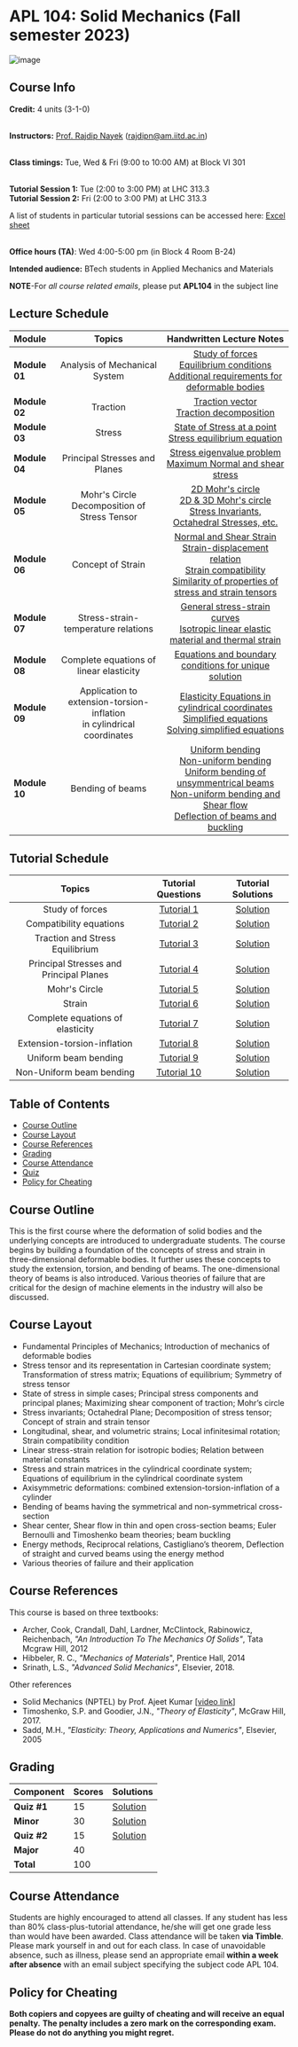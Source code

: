 # APL 104: Solid Mechanics (Fall semester 2023)

![image](https://user-images.githubusercontent.com/109568856/179663482-8b6b6fb0-1ed7-494c-9b82-5f720bb4d614.png)


## Course Info

**Credit:** 4 units (3-1-0) <br> <br>

**Instructors:** [Prof. Rajdip Nayek](https://sites.google.com/view/rajdip-nayek/) (rajdipn@am.iitd.ac.in) <br> <br>

**Class timings:** Tue, Wed & Fri (9:00 to 10:00 AM) at Block VI 301 <br><br>

**Tutorial Session 1:** Tue (2:00 to 3:00 PM) at LHC 313.3 <br> 
**Tutorial Session 2:** Fri (2:00 to 3:00 PM) at LHC 313.3 <br> 

A list of students in particular tutorial sessions can be accessed here:  [Excel sheet](https://docs.google.com/spreadsheets/d/1Geup1DIXZf9uO-LMt6SFfVcT2cq5M0fT/edit#gid=1177399594) <br><br>

**Office hours (TA)**: Wed 4:00-5:00 pm (in Block 4 Room B-24) <br> 
 
**Intended audience:** BTech students in Applied Mechanics and Materials

**NOTE**-For *all course related emails*, please put **APL104** in the subject line <br>


## Lecture Schedule

|Module|Topics| Handwritten Lecture Notes|
|:------------|:-------------:|:-----------------------------:|
|**Module 01**| Analysis of Mechanical System | [Study of forces](Lectures/Lecture1.pdf) <br> [Equilibrium conditions](Lectures/Lecture2.pdf) <br> [Additional requirements for deformable bodies](Lectures/Lecture3.pdf) |
|**Module 02**| Traction |  [Traction vector](Lectures/Lecture4.pdf) <br> [Traction decomposition](Lectures/Lecture5.pdf) |
|**Module 03**| Stress |  [State of Stress at a point](Lectures/Lecture6.pdf) <br> [Stress equilibrium equation](Lectures/Lecture7.pdf) |
|**Module 04**| Principal Stresses and Planes |  [Stress eigenvalue problem](Lectures/Lecture8.pdf) <br> [Maximum Normal and shear stress](Lectures/Lecture9.pdf) |
|**Module 05**| Mohr's Circle <br> Decomposition of Stress Tensor |  [2D Mohr's circle](Lectures/Lecture10.pdf) <br> [2D & 3D Mohr's circle](Lectures/Lecture11.pdf) <br> [Stress Invariants, Octahedral Stresses, etc.](Lectures/Lecture12.pdf)|
|**Module 06**| Concept of Strain  | [Normal and Shear Strain](Lectures/Lecture13.pdf) <br> [Strain-displacement relation](Lectures/Lecture14.pdf) <br> [Strain compatibility](Lectures/Lecture15.pdf) <br> [Similarity of properties of stress and strain tensors](Lectures/Lecture16.pdf)|
|**Module 07**| Stress-strain-temperature relations  | [General stress-strain curves](Lectures/Lecture17.pdf) <br> [Isotropic linear elastic material and thermal strain](Lectures/Lecture18.pdf)|
|**Module 08**| Complete equations of linear elasticity  | [Equations and boundary conditions for unique solution](Lectures/Lecture19.pdf) |
|**Module 09**| Application to extension-torsion-inflation <br> in cylindrical coordinates | [Elasticity Equations in cylindrical coordinates](Lectures/Lecture20.pdf) <br> [Simplified equations](Lectures/Lecture21.pdf) <br> [Solving simplified equations](Lectures/Lecture22.pdf)|
|**Module 10**| Bending of beams | [Uniform bending](Lectures/Lecture23.pdf) <br> [Non-uniform bending](Lectures/Lecture24.pdf) <br> [Uniform bending of unsymmentrical beams](Lectures/Lecture25.pdf) <br> [Non-uniform bending and Shear flow](Lectures/Lecture26.pdf) <br> [Deflection of beams and buckling](Lectures/Lecture27.pdf) | 


<!-- 
|**Module 00**| Review of Engineering Mechanics | [Lecture 1](https://drive.google.com/file/d/1PC97bkmiM80aGB1XW78Y6nvA2_UTxess/view)| [Class 1](Class/cls1.pdf) &nbsp; [Class 2](Class/cls2.pdf) &nbsp; [Class 3](Class/cls3.pdf)|

|**Module 01**| Traction vector | [Lecture 2](https://drive.google.com/file/d/14RzFRCP_V56JR2eFWLgF0cbMLH71379X/view)| [Class 4](Class/cls4.pdf) &nbsp; [Class 5](Class/cls5.pdf) |
|**Module 02**| Stress Tensor and its representation | [Lecture 3](https://drive.google.com/file/d/1V0RBcZnZ4d2PeDwhFvueK1CBuF6C7O2H/view)| [Class 6](Class/cls6.pdf) |
|**Module 03**| Transformation of Stress matrix | [Lecture 4](https://drive.google.com/file/d/1xbHNqTUpShEuxyCFRF7BWrJhfOLfzn61/view)| [Class 6](Class/cls6.pdf) |
|**Module 04**| Stress Equilibrium equations | [Lecture 5](https://drive.google.com/file/d/1gjJq5ySpUvWaEluXbfaxpBBjugnlG4Xm/view)| [Class 7](Class/cls7.pdf) |
|**Module 05**| Balance of Angular momentum | [Lecture 6](https://drive.google.com/file/d/1ekJyyGb5OqBmdx39Bi2Ytc8AO0XvJ67e/view)| [Class 8](Class/cls8.pdf) |
|**Module 06**| Principal Stress and planes <br> Maximizing Shear component of traction | [Lecture 7](https://drive.google.com/file/d/1RJj5JguIJ0HKRssn5C_9Ajny5nuf2ROB/view) <br> [Lecture 8](https://drive.google.com/file/d/12Et7Pskl0FdY7lCnmOqtKL_k_AO5gilU/view)| [Class 9](Class/cls9.pdf) &nbsp; [Class 10](Class/cls10.pdf)| 
|**Module 07**| Mohr's circle <br> Stress invariants <br> Decomposition of stress tensor| [Lecture 9](https://drive.google.com/file/d/1yQ5eDPKkrA4oTARy7NUXIIHYSnU0bUdz/view) <br> [Lecture 10](https://drive.google.com/file/d/111PeRV-pjc-SOjQxd4Jp2q3gwKmhYltE/view) | [Class 11](Class/cls11.pdf) &nbsp; [Class 12](Class/cls12.pdf) &nbsp; [Class 13](Class/cls13.pdf)|
|**Module 08**| Concept of Strain <br> Longitudinal and Shear strains <br> Volumetric and infinitesimal strain tensors <br> Similarity in Properties of Stress and Strain Tensors | [Lecture 11](https://drive.google.com/file/d/1RgNl7yBUVw9VO5yHe_dIvi0_4g-E-niy/view) <br> [Lecture 12](https://drive.google.com/file/d/1Dk3vidEsoFca73hXpS7s3ruat795Zryg/view) <br> [Lecture 13](https://drive.google.com/file/d/19LP_n-PdPZRn0cYzKDQqGZ_Zpb3016-Q/view) <br>[Lecture 14](https://drive.google.com/file/d/1cmEuKDA6QoC2rB6SpfXvkPX1UhasZ_YU/view) | [Class 14](Class/cls14.pdf) &nbsp; [Class 15](Class/cls15.pdf) <br> [Class 16](Class/cls16.pdf) &nbsp; [Class 17](Class/cls17.pdf)|
|**Module 09**| Stress-strain relation <br> Stress-strain relation for isotropic materials| [Lecture 15](https://drive.google.com/file/d/1Yr294bErKmaenafmnyqxEhhqPnbk5tIv/view) <br> [Lecture 16](https://drive.google.com/file/d/13lijdBTV_fsIoQw7hr1Jau_XeO9kBQjf/view) | [Class 18](Class/cls18.pdf) &nbsp; [Class 19](Class/cls19.pdf) &nbsp; [Class 20](Class/cls20.pdf)|
|**Module 10**| LMB in cylindrical coordinates <br> Strain matrix in cylindrical coordinates <br> Extension-Torsion-Inflation of cylinders | [Lecture 17](https://drive.google.com/file/d/13CBOgEBn30vEhRRsi3gys1LLgfzCjeSu/view) <br> [Lecture 18](https://drive.google.com/file/d/1X4XmeQds1rZU8ZH6g2W7D5PtQlPNUAQd/view) <br> [Lecture 19](https://drive.google.com/file/d/1aH0MVHq76Vf_jQ52qR4YbLrszz6HA06Q/view) <br> [Lecture 20](https://drive.google.com/file/d/1sc8ilUIx85R_NFez9Thz7Sa0Ro0-5_Dh/view) <br> [Lecture 21](https://drive.google.com/file/d/1SgwT5sHFhhALt4KgYVi89r8eoJj8OVb3/view) | [Class 21](Class/cls21.pdf) &nbsp; [Class 22](Class/cls22.pdf) <br> [Class 23](Class/cls23.pdf) &nbsp; [Class 24](Class/cls24.pdf) <br> [Class 25](Class/cls25.pdf) &nbsp; [Class 26](Class/cls26.pdf)| 
|**Module 11**| Uniform Bending of Beams <br> Non-uniform Bending of Beams <br> Bending of Unsymmetrical Beams <br> Shear Center | [Lecture 23](https://drive.google.com/file/d/1Cn9lTG9ziESRUXh8tSIotChaDn-ADQbe/view) <br> [Lecture 24](https://drive.google.com/file/d/1HrVBhpISk69iiL_7T7oW_UUb1PKJStKV/view) <br> [Lecture 25](https://drive.google.com/file/d/1l_u0RqMsEAtT99hc2No-5Y3vdldVRw3n/view) <br> [Lecture 26](https://drive.google.com/file/d/12HrDrpUOkHlSBjC_tfvkiHAW4JRpfBhj/view)| [Class 27](Class/cls27.pdf) &nbsp; [Class 28](Class/cls28.pdf) <br> [Class 29](Class/cls29.pdf) &nbsp; [Class30](Class/cls30.pdf) |
|**Module 12**| Euler-Bernoulli beam theory <br> Timoshenko beam theory | [Lecture 27](https://drive.google.com/file/d/1evVSQBR5tclrIWelFJdBrmLkXdfDmvfV/view) <br> [Lecture 28](https://drive.google.com/file/d/1sv5pjm5Eg6-Im3yYAmGrZCklRhkO8z8U/view) | [Class 31](Class/cls31.pdf) &nbsp; [Class 32](Class/cls32.pdf) |
|**Module 13**| Energy Methods | [Lecture 29](https://drive.google.com/file/d/1BceuMNg79eO8GKu_BLegPpNejBnG4vLp/view) <br> [Lecture 30](https://drive.google.com/file/d/1N88MMLrOTsjq3irx2p__aKuvO6QHKoW6/view)  | [Class 33](Class/cls33.pdf) &nbsp; [Class 34](Class/cls34.pdf) <br> [Class 35](Class/cls35.pdf) &nbsp; [Class 36](Class/cls36.pdf) |
|**Module 14**| Failure Theories | [Lecture 31](https://drive.google.com/file/d/1pInEcE0W8rZunyEwnKFoOgwx4ZFDIIKN/view) <br> [Lecture 32](https://drive.google.com/file/d/1TBs6AIq7sRB5Bp2zaFpDrVzlB5yG8Otj/view)  | [Class 37](Class/cls37.pdf) &nbsp; [Class 38](Class/cls38.pdf) |
-->


## Tutorial Schedule

|Topics|Tutorial Questions| Tutorial Solutions |
|:---------:|:--------:|:--------:|
| Study of forces | [Tutorial 1](Tutorials/APL104_F23_Tutorial_1.pdf) | [Solution](Tutorials/Tutorial1sol.pdf) |
| Compatibility equations | [Tutorial 2](Tutorials/APL104_F23_Tutorial_2.pdf) | [Solution](Tutorials/Tutorial2sol.pdf) |
| Traction and Stress Equilibrium| [Tutorial 3](Tutorials/APL104_F23_Tutorial_3.pdf) | [Solution](Tutorials/Tutorial3sol.pdf) |
| Principal Stresses and Principal Planes| [Tutorial 4](Tutorials/APL104_F23_Tutorial_4.pdf) | [Solution](Tutorials/Tutorial4sol.pdf) |
| Mohr's Circle| [Tutorial 5](Tutorials/APL104_F23_Tutorial_5.pdf) | [Solution](Tutorials/Tutorial5sol.pdf) |
| Strain | [Tutorial 6](Tutorials/APL104_F23_Tutorial_6.pdf) | [Solution](Tutorials/Tutorial6sol.pdf) |
| Complete equations of elasticity | [Tutorial 7](Tutorials/APL104_F23_Tutorial_7.pdf) | [Solution](Tutorials/Tutorial7sol.pdf) |
| Extension-torsion-inflation | [Tutorial 8](Tutorials/APL104_F23_Tutorial_8.pdf) | [Solution](Tutorials/Tutorial8sol.pdf) |
| Uniform beam bending | [Tutorial 9](Tutorials/APL104_F23_Tutorial_9.pdf) | [Solution](Tutorials/Tutorial9sol.pdf) |
| Non-Uniform beam bending | [Tutorial 10](Tutorials/APL104_F23_Tutorial_10.pdf) | [Solution](Tutorials/Tutorial10sol.pdf) |

<!-- 
| Mathematical Preliminaries | [Tutorial 1](Tutorial/Tutorial_1.pdf) | [Solution](Tutorial/Tutorial_1_soln_.pdf) |
| Traction vector | [Tutorial 2](Tutorial/Tutorial_2.pdf) | [Solution](Tutorial/Tutorial_2_soln_.pdf) |
| Stress tensor and its transformation | [Tutorial 3](Tutorial/Tutorial_3.pdf) | [Solution](Tutorial/Tutorial_3_soln_.pdf) |
| Stress equilibrium and principal stresses | [Tutorial 4](Tutorial/Tutorial_4.pdf) | [Solution](Tutorial/Tutorial_4_soln_.pdf) |
| Mohr's circle | [Tutorial 5](Tutorial/Tutorial_5.pdf) | [Solution](Tutorial/Tutorial_5_soln_.pdf) |
| Strain | [Tutorial 6](Tutorial/Tutorial_6.pdf) | [Solution](Tutorial/Tutorial_6_soln_.pdf) |
| Stress-Strain relation | [Tutorial 7](Tutorial/Tutorial_7.pdf) | [Solution](Tutorial/Tutorial_7_soln_.pdf) |
| Cylindrical coordinates | [Tutorial 8](Tutorial/Tutorial_8.pdf) | [Solution](Tutorial/Tutorial_8_soln_.pdf) |
| Symmetrical Beam bending | [Tutorial 9](Tutorial/Tutorial_9.pdf) | [Solution](Tutorial/Tutorial_9_soln_.pdf) |
| Bending and shear stresses and shear center | [Tutorial 10](Tutorial/Tutorial_10.pdf) | [Solution](Tutorial/Tutorial_10_soln_.pdf) |
| Beam Theory (EBT and TBT) | [Tutorial 11](Tutorial/Tutorial_11.pdf) | [Solution](Tutorial/Tutorial_11_soln_.pdf) |
| Energy methods | [Tutorial 12](Tutorial/Tutorial_12.pdf) | [Solution](Tutorial/Tutorial_12_soln_.pdf) |
-->


## Table of Contents
- [Course Outline](#course-outline)
- [Course Layout](#course-layout)
- [Course References](#course-references)
- [Grading](#grading)
- [Course Attendance](#course-attendance)
- [Quiz](#quiz)
- [Policy for Cheating](#policy-for-cheating)

## Course Outline
This is the first course where the deformation of solid bodies and the underlying concepts are introduced to undergraduate students. The course begins by building a foundation of the concepts of stress and strain in three-dimensional deformable bodies. It further uses these concepts to study the extension, torsion, and bending of beams. The one-dimensional theory of beams is also introduced. Various theories of failure that are critical for the design of machine elements in the industry will also be discussed.

## Course Layout
- Fundamental Principles of Mechanics; Introduction of mechanics of deformable bodies
- Stress tensor and its representation in Cartesian coordinate system; Transformation of stress matrix; Equations of equilibrium; Symmetry of stress tensor
- State of stress in simple cases; Principal stress components and principal planes; Maximizing shear component of traction; Mohr’s circle
- Stress invariants; Octahedral Plane; Decomposition of stress tensor; Concept of strain and strain tensor
- Longitudinal, shear, and volumetric strains; Local infinitesimal rotation; Strain compatibility condition
- Linear stress-strain relation for isotropic bodies; Relation between material constants
- Stress and strain matrices in the cylindrical coordinate system; Equations of equilibrium in the cylindrical coordinate system
- Axisymmetric deformations: combined extension-torsion-inflation of a cylinder
- Bending of beams having the symmetrical and non-symmetrical cross-section
- Shear center, Shear flow in thin and open cross-section beams; Euler Bernoulli and Timoshenko beam theories; beam buckling
- Energy methods, Reciprocal relations, Castigliano’s theorem, Deflection of straight and curved beams using the energy method
- Various theories of failure and their application

## Course References
This course is based on three textbooks:
*  Archer, Cook, Crandall, Dahl, Lardner, McClintock, Rabinowicz, Reichenbach, *"An Introduction To The Mechanics Of Solids"*, Tata Mcgraw Hill, 2012
*  Hibbeler, R. C., *"Mechanics of Materials*", Prentice Hall, 2014
*  Srinath, L.S., *"Advanced Solid Mechanics"*, Elsevier, 2018.

Other references
* Solid Mechanics (NPTEL) by Prof. Ajeet Kumar [[video link](https://www.youtube.com/playlist?list=PLp6ek2hDcoNALS0KiBAUiCwrTrvil2vL3)]
* Timoshenko, S.P. and Goodier, J.N., *"Theory of Elasticity"*, McGraw Hill, 2017.
* Sadd, M.H., *"Elasticity: Theory, Applications and Numerics"*, Elsevier, 2005


## Grading  

|Component|Scores| Solutions | 
|:---|:-----|:------ |
|**Quiz #1**| 15 | [Solution](Exams/Quiz1sol.pdf) |
|**Minor**| 30 | [Solution](Exams/MinorSol.pdf) ||
|**Quiz #2**| 15 | [Solution](Exams/Quiz2sol.pdf) |
|**Major**| 40 | |
|**Total** |100| |

## Course Attendance
Students are highly encouraged to attend all classes. If any student has less than 80% class-plus-tutorial attendance, he/she will get one grade less than would have been awarded. Class attendance will be taken **via Timble**. Please mark yourself in and out for each class. In case of unavoidable absence, such as illness, please send an appropriate email **within a week after absence** with an email subject specifying the subject code APL 104. <br>


## Policy for Cheating 
**Both copiers and copyees are guilty of cheating and will receive an equal penalty.** **The penalty includes a zero mark on the corresponding exam. Please do not do anything you might regret.** 


